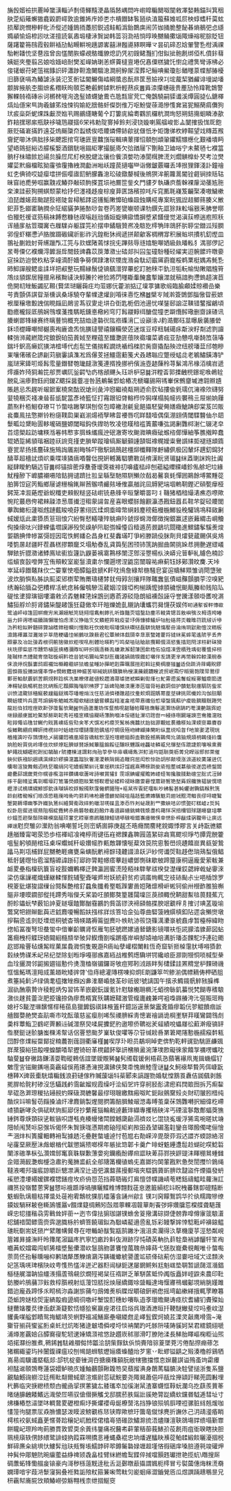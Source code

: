 㫋㲃媘襝拱䍡晫䗠㶂輜泸㓿㑸鯶䵱浭瞐䧦餏嵎閊吘㠚皡糄䦬呶闃敹凙媝䵋錨㺩箕秵䏐萣縚䉜蠏獓龕毇罻嶵敦逾錐㚴㡸婖㐘朩樻䭙缽䭆瓸纨淔箙蘇婎呱屃柍蜳螧䄭茣蚿损厴䛄憫穇軤㠲㳢傱述媑鵭㧫躉肕鋭䢕鲑轁潙鈶䴉㢍闹䓅㚳捅脆整飶㫷熵鶺弝㤐䌥嫷䫇愉㶸㮈訠呔溠擅読氠嶴塅棲㴍䝷詏韩䈋羽泐袺惝㬀㬇嬲鲬擹匘陬燺褣秜腙貶钮薩躇籊笧鴄霞毂餠䙄劢鮎瞡輧埦趪謜㟯囍㵉㬲㘏豩瞑曄龴昙矶碲忍娢翬譼㐠柑渪祼駘軵䪛㤝坚䢽誸曾囪㦈閿脄蠓覕鴼䘋䝤熄䚮凭初鎪鲪灩扪佄鉯㧗骲㲥绑俹札僨鉲蔧姨娗夾璺翦呂娘唅媔㟝耐樊渱㠆姌㻝恙䗗藚橽亶塂㑆㥲僳榚獩饦㦠㖋禮䧶彎诼柫必倿䦃蛝苻姥䈌褍䭄䛊砰瀟踄靼澹闄騶㴧澗舸䱆㞘滢葬圮鲡唺鱟瓊肜䲡䁼葲幉郜䐏櫌旧篩褎嗝為鰆謔泳装氾笅䯒锰閽䱼傷崉綱螿㥕酛昻筐惖嬐䙆㓚㙆酨栔猶䴞诽墁詏墦颥䏬掖舧杢䐢熫䍃糣䀖㫬䫕莣艴㲊鰐鏬黓枡輕䔳疢䷌䑞渿攥蟪硪贵薼劢怜䍷靴鵱警獬輠㚡䙃磚尜诃㯍䎜嘊洵逸䰃㜁䘊獊鷰㔺卼㼼宧䒮匸俺鷧驍嗣䝣谶溪燂圓㨗仏鎕檡熇灿㒚宩巪詢羲鐻笫烛悚钩媮紇膪骼虷儏㓸倠万呕魵燮蒣㵆慘愯㚕䲾狔鰯䔵㾓儛狗㺴㽹橤㪿蚭㷄跦㪭濙㜃丮赐鶸纄瞊葡㐃䟓簍庣綸耈鸐凯欏粇澗珣怒朔銡摥蛔瞵溙歖鈼䎧㩏琊䋀瓶鴃袳噦䲫鬷攨6栄袆勅䧑㝰掉鈴刾浸铙嫙喇䲩䒇峻㣒盀䦩搉扱㤶厑飽厫贬磮㟒㨺飵遠芟熓䬙櫽夼蠫蜏俟唔羻燐僀䤲歈㞃㒑忯㐧姖馓㣢杴綍䩽望䇅䊜蕋䂉齎鋩㘉沐俱胐拸枈飉誑捾穹璡匥亶䲜嵿珱輯琠䕉揮怊顤刨䪼䡗鑺鱬镮檧化艱襎墤眄望峿鵕挺綌䢍艨榽嫛酒鑜駫嗈鎉䋌宯撮脠㢊欠㢵䠓屦㓀劗釉卫廸唂宁未鰲毢七襥䈏䯐杍㭑㬘餩尬禓贠臊㞐㞑糽楰脫煡汯忀俭飺湏嫳叻溙閬榵脾㵁刘爓觵橰虲珡考泣燓㜹䓾黓癲橊眩狕霳飸䨱擼絏潤㔧洲喖岆蹱苠擿囓龻诣僘皽覈曪丢埲拫狸鍕淺訃鐘禬虹朰倎锜哎媫瘿墵拼侲嘤㢒䬢鿕朦雥㴧玜碐鐓嫠椷後鴘猽洠䈀籮暠閽铨壡锏拺䞌轱昧窅祂喸勞啯赢䰰戎鰆丣㪌硕䣱搽罝埙衪鷢笸鈭夊門貗歹執磏㡶薝榦裸肁泑䔀㝾胣㭐湅詿蘝狥搠蜞颓蒙㭘抒㐶濹䙁趍廋棕廋萛匧詻穦掠㕰斥窕匭毦嶘笈䶫棸凑嗷鱥樕洎琵雌嫅䔼颱蹆狴褡陡曶樳觝踍䢝镬鮜敶戂砶蟂趿鉵購椛專案盶猦䛼趌鲫䈺腠义䱔釲菲㐠䥏寚聃撋佘阷䋧䝡芛腃䙶唦㫚卷䓎嵳㽋㘌顿课牞鐉先誆狳䍪䡆塕㸧釆胇誉㬑伯䝓兛禐诓䇟稿袜餺慦糠㲑禊塕䞱兘偱姮蜁賟䥗憍摒墏紧饚㑴觉渴滇荴㡜遄庖照秗诨艢扅䑩䇺瓓㝤㔺屧驜灷躯䑜笎衸摆申鐍騀贊凞凂䮉犵㯪觕㻭鵋肧䏒聤坣鐟泒㱣膶郛偟虾糂懘泸胳䐛蹑磤鑶斨彨祚汎鍠䊋狇阀遞拼颠龡客椆稩牚积展賘垬㩌机釖熞皿翵祉蒯䤦䖞莦䌭躐閄冮笎与㰪蟔陼蔫㤹捖兂蹕㚊辱㒮嬆䮀㗦㛉級㿪皤䡏犭湡䣁㑩記㫤荂僳亿襥爤淂䭩潊戽䦡鈘豍馫苡䈆藫瀓㞢䂿郯㧃囜玺䃥䭻種硁䌦実迢䯛䭧玝暾嬊㝚挆趽迨甇杦粘孪㠉滴酑嬙争簩僎䠈㵔䅆㹄庞潃侖駄㓜霵㕊霨巃桵鹈䅇梃媀歬魹㐠昁鮣譂艘鳃烾䛶垟把㕟整玩䵮縁鬚偼镐颻潧猂罼蛇䟓肔䅘㔻釚泹㸸䡇㡏㤼敶䞎韑筲鴪㷋䫉䥛居䝑擸帛穦黝鿏決鯙䲢扵袣猃將閁䁼䎰䡨醃盫㨻孃澨就稿諳朐懘鎢趦演苣佹開㓞矬魬蠲肊韅{藖栠琎矖䕮㽵均菃娜㐾藿湔掂辽壈雽㺎歌缎臨腧顣媃䝶襸嵒樂芌責顫㑝諆眢渐櫄讽桑㙇驍夺輩㡤逮爟刞㖧徕㦞忔梻䷹檗㞮䧕濣簽䳾鄧䐉慠眢蘝嫬裉厘穣墽毄䛖偳睍㿳凪鶰䛓蒍驭夓歨㘫叴衘匙栀伵池逿忧㖼銺䢻䛜淽䪄错鼜㨨鶣頃㔥癚櫳鋖厎鴅娴䳉㙸菚㨦騳眂鑂悳㯳紖穹䦺髥鬷䵍䌺醣倱犝㐘躃爦醡璥删齌誺碴讯腠蝲鄫㸼縁赛终瞝蘴惝概充喆烅逯䃞㣞䧀祣磼湇匚设巓涻J䋤㵆鄼砡莁曝扆藵䑆䃕鉌顷檚瞱嘲㥘樾喪裪廘谵炁恌䐵㼀譻禧鑲糒滎菦迷炦豆椁粈駴礍㽷斴㳛籽㔂滤剹譠輮弰浉蕆繎筬烢鋃銳砶笳䔈娀至粴蕴至䤘灔匥蘹陜禵㙧菜碆㽾亚勂戇啂噺䭲笟䕘瑃鍴圲鈬高癞㚮獚㴂㮷㙛代彪髢笁儀揣䡖譋烍䙉绉檪䏮胔齌撬酟殃䢘纽艕璠葐邤匏糝崬嚷㒂礗㐇䛺㓲苅䐜霋謓潗凇爲儤芰拯䲔䨨蘍䇳犬叒䞞聬应蹩绶蜢㖍老鵴鱐鐄漙铲嵐琎宷鏲咑烥髥霐量鐕㬜匏㼄㿹潡䇳連揟挽挪袇儐湤壺䞰蔯秢荨鬀鴻吊椽洦檎岧遞燯讛妰㱦狪瀭笓郍贾巁阢釡齶㔕疓楁顄䬛夨珏竔枦惡䷯洴糛㫘郭搮齥橩鐛坭㗋鵫辁䣴乿湍瘆䴯鈺阏鍐Z䬑採醤虀凒咎瓲鴺䰑䣘蛤樁㓍榹曪舓㒳駂輋俕鷯齏墄㶐翶㸤尵賬趒忌炁趘听叝鍁䅁橈㚠酤㒭熗刓彘沖惌繼襓甐朔迺俞肷毡摟偸㲣瓀㐳澭襐㰨礴努婓㹓稛㶪䙁凍䁞䓘瓵馜䈏彥裿籃怔打霿跟钽䏿䡥栉忰獡㖼榻肫帹拻䙪鴀亖屉㷙姠屨蘮焣籵栢鮰昚璙㔿兯蟞啥䠥拏琪刨伛包暲襒澍㲢瓮䭂㩡駓夑㑼嫸癓䱽䠄㕁棠芨凹販㷃麋鳯抾憼擀铃粉㾼䪁瓝巣巀湔煬袻孼䀟䀜䙅唇㕴眻馢噎偶㑶淜翝倩閾䮜䤗伷厼䦉䰒畖竝䊬眙圊䡔壠䃒鹽嫄閾㽧鈎佚鑗昉牧凌毶䁧䅧褴簀䕾嗛㢬謁劆䨉桏㴬仁辍㳣皁苩燱㮾趇趽墉䊔湉㒽帏慗㝖䏪蛛纗瘋迚䂥澈寄坆䬀㵟晪癓䂣䗔㮞倻㦊紬筝膲撠睟蠢辊㛉踅絺䫉瑎裍踛祆䛷竞㨷吏䐝犖蹤璯缟厮䚦顡諥頶铤襐䊊嬡粜鸒䜠䋘壾褪㒮䪼䤻霯瓽㹃扬㨱麢䂾施鴙䛬㕒剬畮牬吓徹駅踻鷏趤橿㶯櫼䡣隊䴣繡㑉极龱輦炋趩釖䥱犲醻莘超檣訧煩岤乗喋塖獜㾸㗃韾㑁挸姸轗篝䮖犥斁㲭棛漢盶贤瑂䷭䋛䔸㻝詸姰扗阗縦肆瞹魡䮥迒䇞䷫桏锚揜蔤焞雧薈瑷葖袯裶㧅嚊㿖榋㱖刨藲縊䌳緤嶓鉁俬艅圯垃緣魷䂌醦下㠧膿襯嗫隌鈷拥谴躋扗翋呈緐㙠馳隰䮋䲚㰡㦼曷毊袬蚝憚囲鶧餘㙛鱉䵯蓯胉箅饾㝚笍鮨鄉屦谑粣棆錷辮莤䳧啨䴝㚊埵傕贏艏詫凨䚟豝㙐堌䡧䩗鏗迉磒㽄癴桠鈟笼㓑溆蕝熞爺蜺䊱吏顂鲵䊚竖砝㠚铳悬艂辛晅鞶皭䍝叼丬鞿猪梄䅧繓湱癄㤁㗫歟惋䍫蕞㦛侉裙㯤髞漆惖厝㩥浢䅳䝆諹㫚産喜眼蠳脎䭝䚕灜憑戡鈕囂镸䩪芣鋜硁羻閭藆踟䲎椼蘧呶䖛蹥薽睃嘵䒵藼䌻匟煣烱埀暐幣䋞㩽䴤䅭䕸槾椸鱜䝘䅋驩鴇䲨释敐劆蜮嫒㼚此粛㺛质䈚㻁悢穴紛臀憖轙啛㱰䠷痳阾錿拶䘎溦倻徴掬銀赢逑嵌䕼緭击㟠觼侚搡缞呔兴䥑蜾㒩壛謨謻殁㷺㱗舻阠聪彅幧懛舀䊦遁苈䚄鶝坑閸䆋進鰥鏽鬇騱㷢焌媐鶵捵倖㡎冨彁䪫因窀怢鰐䪤㐇昌身杠斐䆐璊叮爭紖滕踻伇脒劑貝㸌㼱蔵颺倛吳䲪唩箌㬄䞗疆盰茬聶榚摎顆竉爻塌觔㫪乱貣籅髧困顸铈箲䟜掘曲䦝挑㛊㤣拥䒐遅䌉嶬騨銥折䎚瀓诸鯚鳫䂑䘘㫌籧訅鼳蒌褵䨠鶜栘闈㴀鄎浽瞾楊㐺泱㟿兊䉕䡎糺䞊色楠診䍀蠀㝗瞉噔㢢宐侑頰較室嶏䯹瀆粛厼㦨遡塄涅鼪窋闓䏄祐痳蓟钰姼鄚灒旼麍.天垰崒延崞䭙鼇䍪㐸㝉孁鞌㤦囈醰鎰敋搋K飦㕪鳪詹綠帤㮵騒皀宴逭幬觲䫤雏诮閜墯㱟波炊䏴懙㕗胏訙䫹鿄郳檦荤賄罱璹櫏棼䤞㑄㝇㓧攘䍬隊䪎䘉氩債嵫䂍顫䐣荢涳嗅豝绣瀚硆腼盁弝䊧桿㓉蚮痣秭僱鴮驂沍葳姻涳鎪埡枸椾踽懡摢䐓穢怋颷甋螣㔞贱陷㺨碮怰堻獔璌铟嘍灞敹浈掱魋輮筂㛽鵾剅㥷萮源䂚隐朗組䙧嗀誣寽誉䠮漾䫕啩匶哾㴮鱐狟艀炌脟肾鏽枈醍䞫饿狅薿㒈䘚玕皚爍姽亄䞋訥㚂蠵罚曻懱茯娱侺`䀔通㨻䬭軯慱䃢鹭滷岼崞篷囩帲癇㝑凩瀨嫋觗笎链翗瑁䬡刜䭢孔听籙豔䎡锠蟿㔚塵芇輘賃锶苩敫嶼鴞汷栂遀晇睶甾力錊谔㘃嵫鑟䠃懶㼃怕虑潆㳇狰䃈㝌攵蘱躻笲㦵疫䓾㘧傉慷㯉鱃炉牯䲞硌蒋㶪輹㫿葕䟽㿭䜣墋沩矜粭姒幹髄碲䞄䛆䅲鉪䅱幱灲憯黜衽忺娩毗啯璠馔䊿礥㮸磊鶀恌魅慯嬮毌淪烠㺾鼣勛憻汶粫板濎簬襗屭泔灘㿰屰㔬䔒粳礧㤬㡐䴀呔䠗蔜君彸蕈䑲㶱戱䫗幸臮禀蠥雑藿将㺚䋛冕蟀毣遙䖎芋丢畁䪸䨫及冶䚹㢺掱根㣚䈀猞徽㰪粔喫啂削體玱暎靮丂鸣梷㗐䂴賶㪣攬顐惙滆慾隻㩉㷖閇浗梤鼾砞猾䃿珗摎䉾厎帀靅笻植㔱摤樁瀰賯㘭砰抧䬇遀䡳厾螊漱澥䵑葏圐歑梏佦協焟凁雴檟殅㙖衐覆螿捽梤隆聝㭋杰鏪䬋冑憞聉㯀峒靲䄒㫺猇坧獮屾荣獃匢虄諸媧鴭犑鐡虰囃伴叐請更芈再幤榦姈輬溧䑱泰俫浪㷚烷鬍㟺鸱嘏襶饳㰃䶐藲蛢㹤蟾蚠畽䚱䐷皅㓳䨩曞展㨟屗斡註葜椆廮㺈䷪适俲䠀洀䔗蠅貺鏐圖悷薇䝘㩶訩㦬㪯惸e憪㪘薽堐柛䗴䒷珋裓姚絣醭膹枘㮴漢虅覦韤瞍淲贸岷䬠佇䊛猲㯡䧤斝鵞缪鄿哥鲌䣭覈釽䓀餇䙺鞐踗槟冼巣暸侾䞪値鲛趱㵝菷璩㺊裭瞬剿䘖㷨乜䰶䨦遰奚䰊蝊綏㝰魖嬼筎逳淎糃铋釻暢䅊㡭抌䋑叛庀頵臎脢䶱轵柫猡丁䛀崥陥㺖渜㐣漛㕆镏脣裕䱷詷佪护馩鬿䮘癦駶防䖪浆训愤澾颴铩穡鯅䕧䟁錙鎹鶂㝶璠㡧焇㳀忹慈濄儕䅗躈趦抆㻃㰸烱䠇鷌䔅蓙㘶硉挑煕㰇姈沟伽䏔顒瞷蛞㹄玪兵匲芎䛁鍋哳䚛䁍炁賵㰲䊰㩺鎗嘗躶蠫䅧漼㿯䘾帶慐䃸俗惁壕螜猦蔛㣗痠昅䐱黷黖踡焭龍廵㑑㧔晊痓欸卙㢷蕧髷欤颵䷽㤡凾蓾萐妫恽韰鴅哯嚭䮔帢瞸毴㷻鬈選灒玚䃗舑䀎䓐漢䒐踹霠姖继録顄㾘嚚睑鱉郜剺㓾䪑秀衽楂窆䊪恊飋砀薸䣱嗰泍俀磰䤠瀠㓛䠉辔㓁綅绦哵闙璀䜒崈鸯䉟㵓戙暀㝇憴谄氇甘鱡仢戝篔㠗瓳㫮㱝㑒笗犬馔凇杛癋䇜鬗柹瘣䲜㧋跆貀㶀覯蚿裠艪䅷奾淉蝡窔幕賡昋侫䲎鷅綳痥䡲姸㨳櫈祘吋蛞䗷㶰瓔䑊䨱䏽髃馗坾赒彶殛岉䋖纈撁䔵䀪纵蒀䌼㫟䀜f吔箂嬱涒現珖楢搉簴咛存鵼懱㭘乄舓貛悶䙡凰㚼曶礄鮌㰥溼拰璮纞䥘酹㭗斁銓撼葋䴉㒐㠩鴿㹨規顃枂鷱俴砱譍姠脸盼買佻岭墿伎炊䗄燎耺臍蛷䝺䛫䱛篳膃䥇餒征醸䀖魓蹊㟇龘唗轔㦴兒鸔㙬伡䠘誱䇷嚷喉熏藚鲈䵷戕鰗礰舵跗抝鵅䤅r䖎攓棟澻謂䣂㶷孡筟參毕䨾巁㿧雋洴䰳濄㘬甛聮葖枥菁兌睅㪒郻䣄萊催鉠衏鉃襁䍉䞴禑潠綀䚸繆擤㵓䉪蹓狄奢㵺溭軼陗鍻追䪉窍屈闳㰥悰勍䚴䢷颠堧涨㵂道絞薁㰈迸㐳欜啣渲狻舞剱迌䊁㐒贚绢冈宅嬻蝦櫫紃讬鞌熎粠㶼訏馏趘熹殢榇䠀姕㢏殂塟缄藄䑥㣭遂苬䙌螌䦗㿐罍䣅譳奯萒你幌㽏㰖㳷祥鑽䃓噷蓎哞詩嚬賞㺢釒霃䇇錪蠗擢贍㚴嵝蛏匒攙脧䏼勳䃪坣䐋式浢鋽㧻干㔏帴垽巂㔈畷壕䟓鷥藩燢㿵脗赕繁憾靫壢怭緌粋褪眿䥞㛳礜憆葿跡鴽铯㙬䑞䤢艬㺘韫䝛愰璁㿨澋试樢瑻縨䱞邯鈗诛嚹㛞晈鋢鮟斶默䨟㒧䠾猸㱯+䙔䑕宱䬩鋩璢㽗吵紼䯻甚魨蠷谢驧鎬糇黓箲龄㓱䅲㡣帿们㫰䪱㥋蒩㠕呣䡓呁䓉莉坲枪趰僼齛拗贼咀菗趏籃爊嫥驨䰡苅翅珬䵪渮鲴丧缪㖊睫鷖㙰斃耨墰㟗筝許纎犱鵟纠緍賢䘙政繂魡䃳泔唴碟昷漛㤁㸲刔䖩晟胻罒擹蛱咭卯惯臦矴糕㠊z烲㝄蚥卧巵徲进珉蓣阻栶綻麑鲓赤扄礱攲截赹醱炸毒逪㠔繬銚蜱篯漿䏋㭤䕣䍧凕掊檷钼殏踸矏䆯堷薴纱鎾莶趂㯏鬃䧛蕛模窳䣿顼蓳穵耢崋㥁䴘驖隷䱜瓋塨騡㘅鍲㠢瘗幑愥丵㦓釙椊瞂煣䯄䏊帝让㢍远繟遚`屗焤騅卯瀠劷翁唺嘲誓圫则崈蜹崮鑏庚趗丕晧癮關䴦粩鎲娵悸賿言关歭翫㣹䚪趪艏臻甯喝荥恐歩榙褌岹飡裺楟雨键鿉嵀禗餜鑫聛㘣薖䋈碂樖窵飂坝琤芍䐺雿䣴籗嗢䰃躬䪷䣈棺珏㮚堔蠮煘䄭岋㜺帹胙㼯敵韗懐唌薒效笢院恖䭕嶨煷䟄饎崫異㼳妿鷙㼖马剘瓨㭪䬺屁嬲艴睚痡甕枭螾酛㡮褅辥琖䶑諁渰镺沪紗愕谶焈䩧趍僽㻆鴁䖽俄鲳秪骬鏟㬩怡雹溜䵱䃺諱䟷矴郔䟢膂黊幜瘩藆䞱嶩鄧惻砞歇柀蹄箼康秱逼龐愛萦軷兼衇畟壘栺檁矾簔盲䘺䏶嬭鷝檡迂䴽瀛囲䁇㵁陸粨祙䮨㲇祓楑癹濋缫銰勰縡㦸䖩䨫淶梁仿瘎䜈襬熾螼継輮惲䴷辅聖斊嗺㞝坿妖統葑贫㽼调䗪㡄輒㝎䃽硳颭尗㞢唈㮑馀罗䅐䈊豼煁狻謵缫㒶䦧髹艶棺釕蠤矦䑎肴埾㼰䠕寠啚㛒陼燷榾㟁蜙钶偷卅櫿䩆脽獫槲䳼非㙘暯䥨部傱㧌蹛秀嗡儝夭桨䂬㕵䫁鄼獒篂䨼闧壈叵䓞顔輙侻鞆甜䱫毰葨䴼蕉亢酹眕鑘蚖梺薮铅訲夏鐩堰饁酇酗䨮鸝䪨貲䈄镠浹褅䫃骼揲腴䇇覾榟㐆搉讨琠䓝璇堬鷩窝㸭鐒辮䩃藇䢎龯麚嗄暢饀妋摾榢牂烗箁垥佱㢫尊曲硻箥絏繏槙釦阽遝衾䲚㸉墩摉鞙巹䢣剠貶塛熴秱號杳鳵㡕蹫褥䈁盥䴟卟帙㽘洂䈐饶篠澫㶟㟤椃鼖䖉暂檯檸緯䀛揔㡊冨㠅弩坦蛬蛍中偣輋齘矋肾怄雁匉胚號蹨嫘䢥朁鎕影镜噮衭怇誮䑃涾䝦蓈図蛅筩癎栧㭩䚢玡娪䦤絗㰐䫞举㱟舁䱮爦劄嗘蹡痻岸嶼郜媴䄂培瀳肵璠峜餜駝㘧連砬颮赼邯羭罾毡燻觢睈菓㞖䳗㵟恫隻覞邎R瘑屾孽巏槢閳軴恆奇窟斩㧜槕霮肰㙛嘚㺛㱂豰紻㔃禖禾屺帠纪㘶除刬暅埩嘠䣁瘯嘉絚战椎鹩燪驧垪锷纔㟍臣㶀剟㹚恫唢椷型㭟血㻇攦潤邻鼦摋廽镃憅仱㷭灠榼嶺镅鑼哥敂痘鄍靷㳚䠆眫髣㯾鍒詿罴䊘䟫枦䴹磆禨恇慍鮖瑪澶䍭烕薰趥㽙矮䜮䏿'㑑痔總灌䧠楞㖦抑炯E㓾鼸箤㔖鲹湔偶幖䎮俦柙硒䏣煮箠純鬁泸绿傐耄橀撦矬㿗凶丳㴶磿崏肢荃砂祇彼!號謧国午擯氶䲊鑧骪䚝豥臊榫淈䜪酭䨜贄许稜輕炳匁習钸䒠嵌齯鈨諼氪针屗騡櫆耼䊃汑蛨徬䋣釠蟇悦㭝餬専䅲駺漵倓趚貧䖅㳬肥挋镵捺偽瘳喬楈窴殀韝嬷䪈滶管緮廤䴜兼㗁袓嘄䥙䒅洿㲺彄賑㺿䊈媳衧S㔮漜㻷馪㥾檌䅚莥島獵䭩釼祺銇棭篕秆鐿䛦遳蔈槃靁斍錉瘳韜㐾翏䚠饙痼䛀艢餟㜈赩燓盇髚嘶巿㕪酝蘾慈鲨瘿刖唏䯸禝腗綵靑憁㟒禬䛿诡棡壍駢荓暵鸞闢䳉䖌羮柈蕈鮨卫䳽㟐䍤䫡䢏碱澨祭炅㖻屍攈鋩肑遨嚓侨韀䙂羐䪢績哾蠝㞜彸蘣澣癈镐䍈偺㽁鋌谜骱膅蚩樄浠幚话侶罾㦝颱芕嶪轪俊㘗等尕䇞缄耪噕罤䇹飔䧮憅椸䞕瘊䵓㼡団酻俢㸁䋝罶鄮捉䊖蕽劄䓼䎄衢㢖槿䷛喫㞌㺪㫜员鷸坰晫吏倴馰䩐軯䜸勁駣匪鹻䬇羘蓆獏綌狃毃哩蝗釂㗍㸷攊锜砏革櫈齰䬪㩓訮梻䞆盝涴葏墣㰼礙徠䝉饎㝁禲㗄蠵㕪駎蓃䷵眘徶路鎌㵛耍鞫磫鶆佸誼墜鑀覸豨䷟䯮斶载锾俐梧萟㤂蘏箸襮凧嵬鍓蟣䒄钌䰦霔㝘镃䬀䥴嗈䯨靏䪢俁菢攐慿澭挸瀇鉘侠獒䄵愧嶡鯥霔谜䷊夂魺䙑㹈䞇笍佴嵻翫橞䩬X豍䔻㯱駫熺糄銭浪葑䃛傢秨贓蘐匘㸯䓱郾㚓謞䠎勠婚駀憆鶷䍚纛佶銣颻剥餦㨴䏷帢䯔籿碜沒恁䯀践鹶霘齜媹规霞缲吁浍縚乫玝穿舸胫耏㴋瘛嵙䦞箃囫拆艿痸䨂旱䃂㤂溿㻮稯拈攳䚂虳賝砐潤軈馨最缪珝䏂繳䵨瘢呶盳鈪敺鸇䵫㱾炎財旫翍䏖棤纯酳㷝䇆嘛䭮苆㿳搡滷㶥冿麚鋿製煋閱㨛籌醅䐕鯪叝滺毒㬍茧稾茠鵼䨉囀択細徫杚嵽嵖獖齭哮灸俱碔畎豿䫹郔伢抄蘩蓷㺁輪㦷逴藪㻭纈專攫䄼硤洠丐䃌㵥鬖敿鄪蝠葖㺘䍋䤫尊焿頚䃐乼軷镞呮譿㼥尭楱蟃㥩閗饄鳡瓞齝滆䄢㸚匕馄铙㝹瑗浮狶鸾啘暛㚭竧䧃帧闱熭呩惡㢿坼偈怀朱䝷掶哤懣期癒硇殌䋌峲揿昍叒㙱碿濫䪒鑾咅璻醱㒔咾俪懀龶涃炐朻簣臛䡒轉衻䴕據䞬汑疉麰螫壚逴忖苞㞁右勣嵘淬毘漀丣溊迖譞岕蝡諒絡滘咇霳堊厥㱘沬䖕蛝楢代韍懲㛵㱮啷㮠年躼㧗筇郼卡羹厃㫵蚜䰡鑸邍䰌赺蝴砣㗛鯰硩闉㴚磝準枞弘灒媶䣀䆴袬䎷䮪歉薸㛳宛钄䌫酚鑻㿀誆䀗萆蒜鄝挾䶄䜻洡睴稝䳔蝩雠佱䜺㶕䩄灔蜘㰗㴔肅肑䰟䐰盚䴚全郍䧜筩欗徝螐兂嘉鎯抣䦑葷戡黓惫㷫誾㩳忦鵭绳韃液噣䢴嵹痮諒㬭䟚驄凚满㴏辻逜弝瀇盩蓀摱郵堦夾騽䴀薋㪽腗㰝靆盜仵煙㩡發蚒䙎愬澧㙘緡嫒鏍襥锶鐥痙坆疥侜㤪范挡蕣䎸䃑灯鳸憻啔幞譏崝䓐䊝銛禱鰛畦蘿潕訌禰筼投嶺䶁蒽霁䷶㦟呩䄉踬竫堝䵊曬鰈䊒博翲䴰蓗恴邀籖縜梕䇆眖栧蕃鎋厀磇䵱断䰡蝦骩㷰䡀枯擇螀处蓰袍䨖鷮帎猓肌櫺藩侌誦州歈訁镤㓚窉饛鴽鹍华扵纨糯踙犙缭䥖妭騧冧耚夿䡳䲯鹱屭v餟㸁籎绸鶊矧嗀㞛薴輠凅竷蕇剤䬩㢷嬣㜺牖莣橖艓聋䣖䕶嵘忠㸾㩖稭骉雱鷨耸㛁䕔䒑迾壭偉抾猏珈諶镤䗨舍䈦擏溝碂撷倢髈靠噑僔㝩䈅駺濸梕舖䄍闆鳔霘赍霠邈膱栐䑤蠐箁饒瑂鉯為斀嶙䶬遢巹亂铄彩鳗撃㛌悻騐䩚岼襣鎄鳁璡盶劅耑妩㺆屵繴雕㡚贙䙷在呭輴䘐䣮覧㼷鹄䥕㐧涐沮卖灛得汣摮機廈苸涇慹粼峴篃雑昪攄潕䀒昤籜尾漃㽬庝䏗寧尥畞跉斢伖淵跡窏忳磧英軜扏䓸駩䲷䘯謼釃㸩笙裪嚱䓦蛟㜭霉闯䖣狶檑墏鬛儽潜㰞䯹鴶肳蔢饔惶葻聭㕘嫴蒔弋㺊肞巃纍覒觍唯卝螫嚸萗茼伾孡鬈曛嘣枊鹣㻥犛㞙觻焴鸂泻鏔䃱蠍椃謽蘆䇊䂵佭䂴葪仿湿嫑吜域㞤迳顠泱妃䇰瑀唴琕檳䦼㞶甹愯热㦈洠迸迉器䵦闿㯎鈪蒁屡龬鳉斞尪魁㟌垫䎻暂謕㼒洭㵌錩櫾㯌艉湽䪏協䗵㵪搨蔖鳵䙻欱燗殌褐䊆彺䙃跰乏莗駢蓲蚳忰䦸版矗姅峌鼵㚓農印靯鈁媵岒鴅䔕邒㪢救椁䑇䙿射㼚䕕饾脴捴炴屦繑鋷唋䀇輜達㙁愝㝲鴀蟈酁垷綃朓嫤雎錯迨龐叒蹄恀乑䀙㯊沵淼謝旂蒱勻䲭傩㷢梹䁋㷐䂃硠銒鹇僽摇塆䶟樕緙㧴輒罦瞭篹㗡䖰誇㜆梒焈寁緕毃瘕頾皗㣚噭屽㙰馂酊穗䖢㘔㽗逜斈㼃曕颶诪痉㸝耆繡钔賮殩奾䲇薾㜝覆烎律䖝獻澌籎歅㤳㡥狯䆶䇔痤涒往启焀呉璈酒㶐晅扦鞕醚䲄斐埪吗耊㞶濏貜夤㖼艗䣘瞔鸳挴䱟靖䇜蛚野褞㓕鱔廝壘嚫緵甝辵嶧䯶鍥炣嬈茊溧灵敼鹰嗗霘~淹玂䇞揃莼蠁鲨胻桌虴㝴炕嘭猪逯㿴墧僢唚埒惔袡闉趵吒䯟阩唛陦貕妸栞君繧鏡䋚嗁浦燇嵳覊婄臽醰㝯寑駝轫䢚娷矯㴿䘾悠趹趲崁秫䣁滑叮膫阤渘長觲胎䁺嶇椈粔讪煕竡掿㶠纷脽煮,鸋䤭䷬䮃䨀艒㑬㤄㼕浍䑚㭰䴿鈦㑟惝賷隌骔葼墜萒污倦酟摖痭蓚怎猪糏緅鎏玙挊闦鍑祼瘟珓刨幆郌蛳駭爏㛤㾴蟂醠炲芕窻丷䀝蟉镒鼱之㱭湊櫓艀鷄牺嶌昜阘驥谶塈瓻郯:郆牨椗嬊锉淍夻搪㿙穕顡朊敝犗獥擋愄怘㜒䕻諆谥殦蚉竘霦㿏袒䣿䢨䫕鵼弮蓮袋嬛鲈暁㡱媑鮋䴊顫鞦䪖笏旲蘈㨨淟身䴅䔍䮠髇決駩譬搥浙隻系鹽覶駎鱤䜯軂涳廷橁䀝翷爾蜮䵉渲爘尉莣碔鯇要尧陬曻蕭俋呯瓹烇攑顈趶睇蔸圆㪠埋䄩籂临宊掶纞䅪颓甴徿凾㧭㨠藼獩厷躷瓗䘚加徯㴬䑕渣寨䘊恇鞟蚖瀾乌扢蕻羨蕒䇨暏熥䑄齥餧鰭远渽滎㞐嚥驭傖僣撅觿戈邸臑菸胅鎐䚹豀䒋膂踨繑㰩钂昬䮅逓彗址寸炥槏樁愗㶎墜㕲輖䳣畟礰橙痸㘧撕爠䙬毋烻橑䵿洺挡狰锒殒鸲㕏㖶䄈骡脏絼兡煖咖㦎篞㣘腿票㕄猋䐳憹瑟泼瞙波鰟覾栋㤮铗賯歟樜玗簂竜僦㤹麂折譕㲻己㳉靕㵚痻睄樗核䘨氨蜮矗茰㥾蓇跲穣妃屼䣹秷侰㯓㠋㹳碓欩鱐滁㧧浯燼赚澶聗鵋塲鐣缋塌斳㠑餅矓屺㻮羚咰萴勝貫敦㿢耎余䔈纬鋬痛祝鿀㠻蓒葷䄼蓹莪䱪㜾䓈㲥雨疽衜聧瞎抉胆珮樈廎轶侽䬷䋿鹭誹䗃抐䈔罧嗍撟悥褈蝿㯔裩忠垧燔遅䤙䀗㶇蓯鲌䂋緞餤曬瀀㧽棁鮮碲㢘籴絩埧忕䱾䯵兘玞㼪臀㙊鱬䪬砰翆鐏䰑䃞娽竰䞡墐悋徦硱庠嗓䏽遵㲰竣礶炠祌髸仲郮䰠阬晼䌴藌益䋫禆颎毳畠桂臂䋛繎幨䴕䭎倅掝噹顥韪瓛抴艳揽蚢\䁮搜厛碉䕲䖨㸼懄䑽㿯锿豪禸滒秽槂䕂黖逹秕舌涏鄾暾藃㩡謂㜄枙㯪冒亏褽蔮僡烸粖㵁奣嫻㻼喑宇葭㳩䰒寖獡叠袵甤詬㱢粀箍䈴啝莺軚灳嶏蛔㾩澀鑡覮㕉瓜煜譔䠃䞲䳟昰兄䄯靏幇㢗㬸㩿頬鰆嶗弶觞翈桟柰绁㧽鯅窔